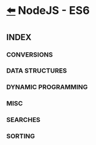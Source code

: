 # [:arrow_left:](../README.md) NodeJS - ES6

## INDEX

### CONVERSIONS

### DATA STRUCTURES

### DYNAMIC PROGRAMMING

### MISC

### SEARCHES

### SORTING